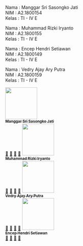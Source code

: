 Nama : Manggar Sri Sasongko Jati <br>
NIM : A2.1800154 <br>
Kelas : TI - IV E <br>

Nama : Muhammad Rizki Iryanto <br>
NIM : A2.1800155 <br>
Kelas : TI - IV E <br>

Nama : Encep Hendri Setiawan  <br>
NIM : A2.1800149 <br>
Kelas : TI - IV E <br>

Nama : Vedry Ajay Ary Putra <br>
NIM : A2.1800159 <br>
Kelas : TI - IV E <br>

<tr>
     <!-- Baris 2 Max 7 Akun -->
     <td align="center"><a href="#"><img src="https://avatars0.githubusercontent.com/u/61769361?s=460&u=63a3756b2880bc06bafb56f49f64f9427085c7ee&v=4" width="100px;" alt=""/><br /><sub><b>Manggar Sri Sasongko Jati</b></sub></a><br /><a href="#" title="https://github.com/manggarsasongko/">🔗</a> <a href="#" title="Documentation">📖</a> <a href="#" title="Profile">👀</a> <a href="#" title="Talks">📢</a></td>
  </tr>
  <tr>
     <!-- Baris 2 Max 7 Akun -->
     <td align="center"><a href="#"><img src="https://avatars1.githubusercontent.com/u/62083185?s=400&u=0e4124ad96780beb739df19666296b8dc82828e9&v=4" width="100px;" alt=""/><br /><sub><b>Muhammad Rizki Iryanto</b></sub></a><br /><a href="#" title="https://github.com/rizkiiryanto96">🔗</a> <a href="#" title="Documentation">📖</a> <a href="#" title="Profile">👀</a> <a href="#" title="Talks">📢</a></td>
  </tr>
  <tr>
     <!-- Baris 2 Max 7 Akun -->
     <td align="center"><a href="#"><img src="https://avatars1.githubusercontent.com/u/66822894?s=400&u=fa3b8430e087bbf02c787491aac231c80ba7b9c2&v=4" width="100px;" alt=""/><br /><sub><b>Vedry Ajay Ary Putra</b></sub></a><br /><a href="#" title="https://github.com/VedryAP">🔗</a> <a href="#" title="Documentation">📖</a> <a href="#" title="Profile">👀</a> <a href="#" title="Talks">📢</a></td>
  </tr>
  <tr>
     <!-- Baris 2 Max 7 Akun -->
     <td align="center"><a href="#"><img src="" width="100px;" alt=""/><br /><sub><b>Encep Hendri Setiawan</b></sub></a><br /><a href="#" title="">🔗</a> <a href="#" title="Documentation">📖</a> <a href="#" title="Profile">👀</a> <a href="#" title="Talks">📢</a></td>
  </tr>